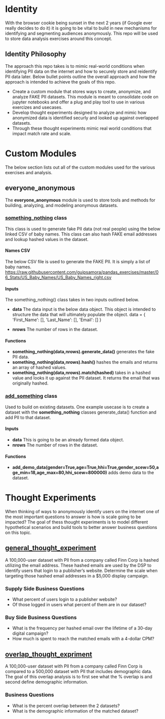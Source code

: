 # Identity
With the browser cookie being sunset in the next 2 years (if Google ever really decides to do it) it is going to be vital to build in new mechanisms for identifying and segmenting audiences anonymously. This repo will be used to store data analysis exercises around this concept.

## Identity Philosophy
The approach this repo takes is to mimic real-world conditions when identifying PII data on the internet and how to securely store and reidentify PII data later. Below bullet points outline the overall approach and how the approach is intended to achieve the goals of this repo.
- Create a custom module that stores ways to create, anonymize, and analyze FAKE PII datasets. This module is meant to consolidate code on jupyter notebooks and offer a plug and play tool to use in various exercizes and usecases.
- Develop thought experiments designed to analyze and mimic how anonymized data is identified securly and looked up against overlapped datasets.
- Through these thought experiments mimic real world conditions that impact match rate and scale.

# Custom Modules
The below section lists out all of the custom modules used for the various exercises and analysis.

## everyone_anonymous 
The **everyone_anonymous** module is used to store tools and methods for building, analyzing, and modeling anonymous datasets.

### [something_nothing](https://github.com/finnnilsen90/identity/blob/main/everyone_anonymous.py) class 
This class is used to generate fake PII data (not real people) using the below linked CSV of baby names. This class can also hash FAKE email addresses and lookup hashed values in the dataset.

#### Names CSV
The below CSV file is used to generate the FAKE PII. It is simply a list of baby names.
https://raw.githubusercontent.com/guipsamora/pandas_exercises/master/06_Stats/US_Baby_Names/US_Baby_Names_right.csv

#### Inputs
The something_nothing() class takes in two inputs outlined below. 
- **data** The data input is the below data object. This object is intended to structure the data that will ultimately populate the object.
data = {
            'First_Name': [],
            'Last_Name': [],
            'Email': []
        }

- **nrows** The number of rows in the dataset.

#### Functions
- **something_nothing(data,nrows).generate_data()** generates the fake PII data.
- **something_nothing(data,nrows).hash()** hashes the emails and returns an array of hashed values.
- **something_nothing(data,nrows).match(hashed)** takes in a hashed value and looks it up against the PII dataset. It returns the email that was originally hashed.

### [add_something](https://github.com/finnnilsen90/identity/blob/main/everyone_anonymous.py) class 
Used to build on existing datasets. One example usecase is to create a dataset with the **something_nothing** classes generate_data() function and add PII to that dataset.

#### Inputs
- **data** This is going to be an already formed data object.
- **nrows** The number of rows in the dataset.

#### Functions
- **add_demo_data(gender=True,age=True,hhi=True,gender_scew=50,age_min=18,age_max=80,hhi_scew=800000)** adds demo data to the dataset.

# Thought Experiments
When thinking of ways to anonymously identify users on the internet one of the most important questions to answer is how is scale going to be impacted? The goal of thess thought experiments is to model different hypothetical scenarios and build tools to better answer business questions on this topic.

## [general_thought_experiment](https://github.com/finnnilsen90/identity/blob/identity_v1.1/overlap_thought_expriment.ipynb)
A 100,000-user dataset with PII from a company called Finn Corp is hashed utilizing the email address. These hashed emails are used by the DSP to identify users that login to a publisher’s website. Determine the scale when targeting those hashed email addresses in a $5,000 display campaign.

### Supply Side Business Questions
- What percent of users login to a publisher website?
- Of those logged in users what percent of them are in our dataset?
### Buy Side Business Questions
- What is the frequency per hashed email over the lifetime of a 30-day digital campaign?
- How much is spent to reach the matched emails with a 4-dollar CPM?

## [overlap_thought_expriment]()
A 100,000-user dataset with PII from a company called Finn Corp is compared to a 500,000 dataset with PII that includes demographic data. The goal of this overlap analysis is to first see what the % overlap is and second define demographic information.

### Business Questions
- What is the percent overlap between the 2 datasets?
- What is the demographic information of the matched dataset?